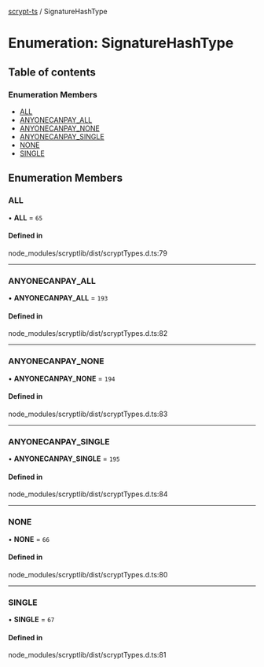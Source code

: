 [scrypt-ts](../README.md) / SignatureHashType

# Enumeration: SignatureHashType

## Table of contents

### Enumeration Members

- [ALL](SignatureHashType.md#all)
- [ANYONECANPAY\_ALL](SignatureHashType.md#anyonecanpay_all)
- [ANYONECANPAY\_NONE](SignatureHashType.md#anyonecanpay_none)
- [ANYONECANPAY\_SINGLE](SignatureHashType.md#anyonecanpay_single)
- [NONE](SignatureHashType.md#none)
- [SINGLE](SignatureHashType.md#single)

## Enumeration Members

### ALL

• **ALL** = ``65``

#### Defined in

node_modules/scryptlib/dist/scryptTypes.d.ts:79

___

### ANYONECANPAY\_ALL

• **ANYONECANPAY\_ALL** = ``193``

#### Defined in

node_modules/scryptlib/dist/scryptTypes.d.ts:82

___

### ANYONECANPAY\_NONE

• **ANYONECANPAY\_NONE** = ``194``

#### Defined in

node_modules/scryptlib/dist/scryptTypes.d.ts:83

___

### ANYONECANPAY\_SINGLE

• **ANYONECANPAY\_SINGLE** = ``195``

#### Defined in

node_modules/scryptlib/dist/scryptTypes.d.ts:84

___

### NONE

• **NONE** = ``66``

#### Defined in

node_modules/scryptlib/dist/scryptTypes.d.ts:80

___

### SINGLE

• **SINGLE** = ``67``

#### Defined in

node_modules/scryptlib/dist/scryptTypes.d.ts:81
